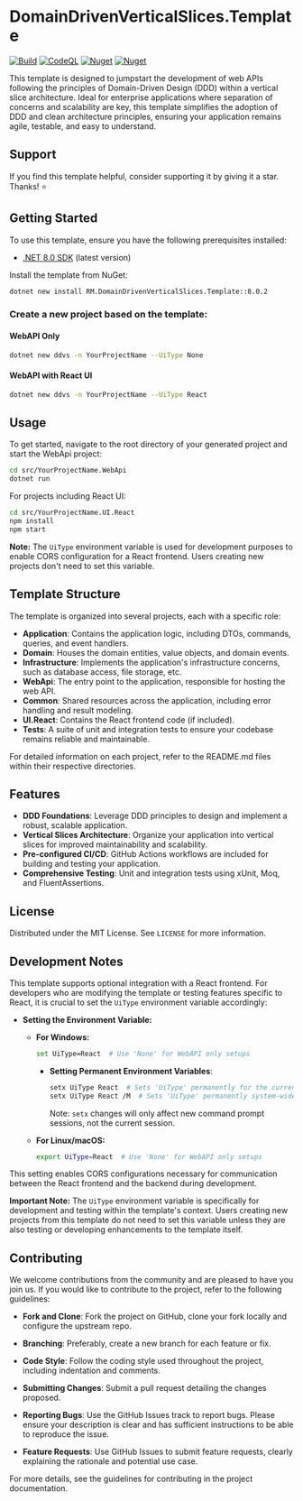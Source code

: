# DomainDrivenVerticalSlices.Template

[![Build](https://github.com/RezaMashayekhi/DomainDrivenVerticalSlices.Template/actions/workflows/build.yml/badge.svg)](https://github.com/RezaMashayekhi/DomainDrivenVerticalSlices.Template/actions/workflows/build.yml)
[![CodeQL](https://github.com/RezaMashayekhi/DomainDrivenVerticalSlices.Template/actions/workflows/codeql.yml/badge.svg)](https://github.com/RezaMashayekhi/DomainDrivenVerticalSlices.Template/actions/workflows/codeql.yml)
[![Nuget](https://img.shields.io/nuget/v/RM.DomainDrivenVerticalSlices.Template?label=NuGet)](https://www.nuget.org/packages/RM.DomainDrivenVerticalSlices.Template)
[![Nuget](https://img.shields.io/nuget/dt/RM.DomainDrivenVerticalSlices.Template?label=Downloads)](https://www.nuget.org/packages/RM.DomainDrivenVerticalSlices.Template)

This template is designed to jumpstart the development of web APIs following the principles of Domain-Driven Design (DDD) within a vertical slice architecture. Ideal for enterprise applications where separation of concerns and scalability are key, this template simplifies the adoption of DDD and clean architecture principles, ensuring your application remains agile, testable, and easy to understand.

## Support

If you find this template helpful, consider supporting it by giving it a star. Thanks! ⭐

## Getting Started

To use this template, ensure you have the following prerequisites installed:

- [.NET 8.0 SDK](https://dotnet.microsoft.com/download/dotnet/8.0) (latest version)

Install the template from NuGet:

```bash
dotnet new install RM.DomainDrivenVerticalSlices.Template::8.0.2
```

### Create a new project based on the template:

#### WebAPI Only
```bash
dotnet new ddvs -n YourProjectName --UiType None
```

#### WebAPI with React UI
```bash
dotnet new ddvs -n YourProjectName --UiType React
```

## Usage

To get started, navigate to the root directory of your generated project and start the WebApi project:

```bash
cd src/YourProjectName.WebApi
dotnet run
```

For projects including React UI:

```bash
cd src/YourProjectName.UI.React
npm install
npm start
```

**Note:** The `UiType` environment variable is used for development purposes to enable CORS configuration for a React frontend. Users creating new projects don't need to set this variable.

## Template Structure

The template is organized into several projects, each with a specific role:

*   **Application**: Contains the application logic, including DTOs, commands, queries, and event handlers.
*   **Domain**: Houses the domain entities, value objects, and domain events.
*   **Infrastructure**: Implements the application's infrastructure concerns, such as database access, file storage, etc.
*   **WebApi**: The entry point to the application, responsible for hosting the web API.
*   **Common**: Shared resources across the application, including error handling and result modeling.
*   **UI.React**: Contains the React frontend code (if included).
*   **Tests**: A suite of unit and integration tests to ensure your codebase remains reliable and maintainable.

For detailed information on each project, refer to the README.md files within their respective directories.

## Features

*   **DDD Foundations**: Leverage DDD principles to design and implement a robust, scalable application.
*   **Vertical Slices Architecture**: Organize your application into vertical slices for improved maintainability and scalability.
*   **Pre-configured CI/CD**: GitHub Actions workflows are included for building and testing your application.
*   **Comprehensive Testing**: Unit and integration tests using xUnit, Moq, and FluentAssertions.

## License

Distributed under the MIT License. See `LICENSE` for more information.

## Development Notes

This template supports optional integration with a React frontend. For developers who are modifying the template or testing features specific to React, it is crucial to set the `UiType` environment variable accordingly:


-   **Setting the Environment Variable:**

    -   **For Windows:**

        ```bash
        set UiType=React  # Use 'None' for WebAPI only setups
        ```

        -   **Setting Permanent Environment Variables**:

            ```bash
            setx UiType React  # Sets 'UiType' permanently for the current user
            setx UiType React /M  # Sets 'UiType' permanently system-wide
            ```
            
            Note: `setx` changes will only affect new command prompt sessions, not the current session.

    -   **For Linux/macOS:**

        ```bash
        export UiType=React  # Use 'None' for WebAPI only setups
        ```

This setting enables CORS configurations necessary for communication between the React frontend and the backend during development.

**Important Note:** The `UiType` environment variable is specifically for development and testing within the template's context. Users creating new projects from this template do not need to set this variable unless they are also testing or developing enhancements to the template itself.

## Contributing

We welcome contributions from the community and are pleased to have you join us. If you would like to contribute to the project, refer to the following guidelines:

- **Fork and Clone**: Fork the project on GitHub, clone your fork locally and configure the upstream repo.

- **Branching**: Preferably, create a new branch for each feature or fix.

- **Code Style**: Follow the coding style used throughout the project, including indentation and comments.

- **Submitting Changes**: Submit a pull request detailing the changes proposed.

- **Reporting Bugs**: Use the GitHub Issues track to report bugs. Please ensure your description is clear and has sufficient instructions to be able to reproduce the issue.

- **Feature Requests**: Use GitHub Issues to submit feature requests, clearly explaining the rationale and potential use case.

For more details, see the guidelines for contributing in the project documentation.

